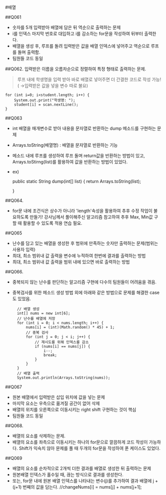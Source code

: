 #배열

##Q061
- 숫자를 5개 입력받아 배열에 담은 뒤 역순으로 출력하는 문제
- i를 인덱스 마지막 번호로 대입하고 i를 감소하는 for문을 작성하여 뒤부터 출력한다.
- 배열을 생성 후, 루프를 돌려 입력받은 값을 배열 인덱스에 넣어주고 역순으로 루프를 돌며 출력함.
- 팀원들 코드 동일

##Q062.
입력받은 이름을 오름차순으로 정렬하여 특정 형태로 출력하는 문제.
> 루프 내에 학생명을 입력 받아 바로 배열로 넣어주면 더 간결한 코드로 작성 가능!( →입력받은 값을 넣을 변수 따로 불요)

	for (int i=0; i<student.length; i++) {
		System.out.print("학생명: ");
		student[i] = scan.nextLine();
	}

##Q063
- int 배열을 매개변수로 받아 내용을 문자열로 반환하는 dump 메소드를 구현하는 문제
- Arrays.toString(배열명) : 배열을 문자열로 반환하는 기능
- 메소드 내에 루프를 생성하여 루프 돌며 return값을 반환하는 방법이 있고, Arrays.toStirng(list)를 활용하여 값을 반환하는 방법이 있었다.
- ex)
		
	public static String dump(int[] list) {
		return Arrays.toString(list);
		
	}

##Q064.
- for문 내에 조건식은 상수가 아니라 'length'속성을 활용하여 추후 수정 작업이 불요하도록 만들기!
강사님께서 풀이해주신 알고리즘 참고하여 추후 Max, Min값 구할 때 활용할 수 있도록 적용 연습 필요.

##Q065
- 난수를 담고 있는 배열을 생성한 후 범위에 만족하는 숫자만 출력하는 문제(범위는 사용자 입력)
- 최대, 최소 범위내 값 출력을 변수에 누적하여 한번에 결과를 출력하는 방법
- 최대, 최소 범위내 값 출력을 범위 내에 있으면 바로 출력하는 방법

##Q066.
- 중복되지 않는 난수를 판단하는 알고리즘 구현에 다수의 팀원들이 어려움을 겪음.
- 중복검사를 위한 메소드 생성 방법 외에 아래와 같은 방법으로 문제를 해결한 case도 있었음.

        // 배열 생성
        int[] nums = new int[6];
        // 난수를 배열에 저장
        for (int i = 0; i < nums.length; i++) {
            nums[i] = (int)(Math.random() * 45) + 1;
            // 중복 검사
            for (int j = 0; j < i; j++) {
            	// 재시도를 위해 인덱스를 감소
                if (nums[i] == nums[j]) {
                    i--;
                    break;
                }
            }
        }
        // 배열 출력
        System.out.println(Arrays.toString(nums));

##Q067
- 원본 배열에서 입력받은 삽입 위치에 값을 넣는 문제
- 마지막 요소는 우측으로 옮겨질 공간이 없어 삭제
- 배열의 위치를 오른쪽으로 이동시키는 right shift 구현하는 것이 핵심
- 팀원들 코드 동일

##Q068.
- 배열의 요소를 삭제하는 문제.
- 배열의 요소를 좌측으로 이동시키는 하나의 for문으로 깔끔하게 코드 작성이 가능하다. Shift가 익숙치 않아 문제를 풀 때 두개의 for문을 작성하여 푼 케이스도 있었다.

##Q069
- 배열의 요소를 순차적으로 2개씩 더한 결과를 배열로 생성한 뒤 출력하는 문제
- 원본배열 인덱스가 홀수일 때, 끊는 방식으로 결과를 생성한다.
- 또는, for문 내에 원본 배열 인덱스를 나타내는 변수(j)를 추가하여 결과 배열에 j + (j+1) 번째의 값을 담는다.
																		//changeNums[i] = nums[j] + nums[j+1];

